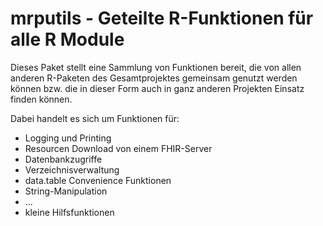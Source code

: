 # mrputils - Geteilte R-Funktionen für alle R Module

Dieses Paket stellt eine Sammlung von Funktionen bereit, die von allen anderen R-Paketen des Gesamtprojektes gemeinsam genutzt werden können bzw. die in dieser Form auch in ganz anderen Projekten Einsatz finden können.

Dabei handelt es sich um Funktionen für:
* Logging und Printing
* Resourcen Download von einem FHIR-Server
* Datenbankzugriffe
* Verzeichnisverwaltung
* data.table Convenience Funktionen
* String-Manipulation
* ...
* kleine Hilfsfunktionen